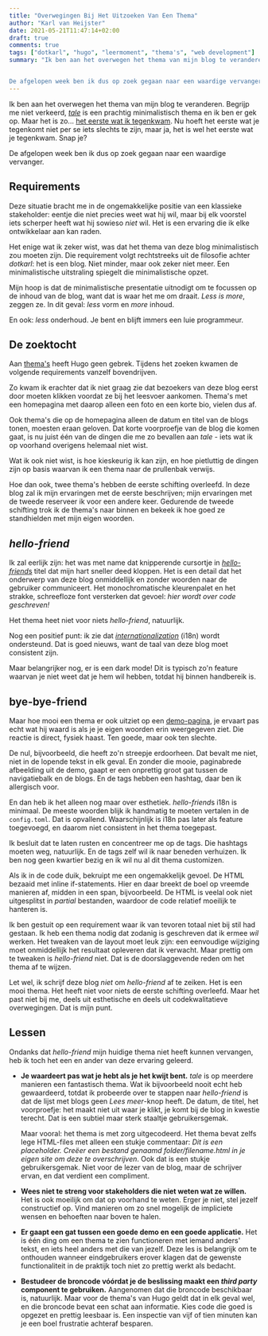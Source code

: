 ```yaml
---
title: "Overwegingen Bij Het Uitzoeken Van Een Thema"
author: "Karl van Heijster"
date: 2021-05-21T11:47:14+02:00
draft: true
comments: true
tags: ["dotkarl", "hugo", "leermoment", "thema's", "web development"]
summary: "Ik ben aan het overwegen het thema van mijn blog te veranderen. Begrijp me niet verkeerd, het huidige thema is prachtig minimalistisch en ik ben er gek op. Maar het is zo... het eerste wat ik tegenkwam. Nu hoeft het eerste wat je tegenkomt niet per se iets slechts te zijn, maar ja, het is wel het eerste wat je tegenkwam. Snap je?


De afgelopen week ben ik dus op zoek gegaan naar een waardige vervanger."
---
```


Ik ben aan het overwegen het thema van mijn blog te veranderen. Begrijp me niet verkeerd, [*tale*](https://themes.gohugo.io/tale-hugo/) is een prachtig minimalistisch thema en ik ben er gek op. Maar het is zo... [het eerste wat ik tegenkwam](/blog/21-04-16-bloggen-met-hugo-eerste-indrukken). Nu hoeft het eerste wat je tegenkomt niet per se iets slechts te zijn, maar ja, het is wel het eerste wat je tegenkwam. Snap je?


De afgelopen week ben ik dus op zoek gegaan naar een waardige vervanger.


## Requirements


Deze situatie bracht me in de ongemakkelijke positie van een klassieke stakeholder: eentje die niet precies weet wat hij wil, maar bij elk voorstel iets scherper heeft wat hij sowieso *niet* wil. Het is een ervaring die ik elke ontwikkelaar aan kan raden.


Het enige wat ik zeker wist, was dat het thema van deze blog minimalistisch zou moeten zijn. Die requirement volgt rechtstreeks uit de filosofie achter *dotkarl*: het is een blog. Niet minder, maar ook zeker niet meer. Een minimalistische uitstraling spiegelt die minimalistische opzet.


Mijn hoop is dat de minimalistische presentatie uitnodigt om te focussen op de inhoud van de blog, want dat is waar het me om draait. *Less is more*, zeggen ze. In dit geval: *less* vorm en *more* inhoud.


En ook: *less* onderhoud. Je bent en blijft immers een luie programmeur.


## De zoektocht

Aan [thema's](https://themes.gohugo.io/) heeft Hugo geen gebrek. Tijdens het zoeken kwamen de volgende requirements vanzelf bovendrijven. 


Zo kwam ik erachter dat ik niet graag zie dat bezoekers van deze blog eerst door moeten klikken voordat ze bij het leesvoer aankomen. Thema's met een homepagina met daarop alleen een foto en een korte bio, vielen dus af.


Ook thema's die op de homepagina alleen de datum en titel van de blogs tonen, moesten eraan geloven. Dat korte voorproefje van de blog die komen gaat, is nu juist één van de dingen die me zo bevallen aan *tale* - iets wat ik op voorhand overigens helemaal niet wist.


Wat ik ook niet wist, is hoe kieskeurig ik kan zijn, en hoe pietluttig de dingen zijn op basis waarvan ik een thema naar de prullenbak verwijs. 


Hoe dan ook, twee thema's hebben de eerste schifting overleefd. In deze blog zal ik mijn ervaringen met de eerste beschrijven; mijn ervaringen met de tweede reserveer ik voor een andere keer. Gedurende de tweede schifting trok ik de thema's naar binnen en bekeek ik hoe goed ze standhielden met mijn eigen woorden.


## *hello-friend*


Ik zal eerlijk zijn: het was met name dat knipperende cursortje in [*hello-friend*s](https://themes.gohugo.io/hugo-theme-hello-friend/) titel dat mijn hart sneller deed kloppen. Het is een detail dat het onderwerp van deze blog onmiddellijk en zonder woorden naar de gebruiker communiceert. Het monochromatische kleurenpalet en het strakke, schreefloze font versterken dat gevoel: *hier wordt over code geschreven!* 


Het thema heet niet voor niets *hello-friend*, natuurlijk.


Nog een positief punt: ik zie dat [*internationalization*](https://en.wikipedia.org/wiki/Internationalization_and_localization) (i18n) wordt ondersteund. Dat is goed nieuws, want de taal van deze blog moet consistent zijn. 


Maar belangrijker nog, er is een dark mode! Dit is typisch zo'n feature waarvan je niet weet dat je hem wil hebben, totdat hij binnen handbereik is. 


## bye-bye-friend


Maar hoe mooi een thema er ook uitziet op een [demo-pagina](https://themes.gohugo.io/theme/hugo-theme-hello-friend/), je ervaart pas echt wat hij waard is als je je eigen woorden erin weergegeven ziet. Die reactie is direct, fysiek haast. Ten goede, maar ook ten slechte. 


De nul, bijvoorbeeld, die heeft zo'n streepje erdoorheen. Dat bevalt me niet, niet in de lopende tekst in elk geval. En zonder die mooie, paginabrede afbeelding uit de demo, gaapt er een onprettig groot gat tussen de navigatiebalk en de blogs. En de tags hebben een hashtag, daar ben ik allergisch voor.


En dan heb ik het alleen nog maar over esthetiek. *hello-friend*s i18n is minimaal. De meeste woorden blijk ik handmatig te moeten vertalen in de `config.toml`. Dat is opvallend. Waarschijnlijk is i18n pas later als feature toegevoegd, en daarom niet consistent in het thema toegepast.


Ik besluit dat te laten rusten en concentreer me op de tags. Die hashtags moeten weg, natuurlijk. En de tags zelf wil ik naar beneden verhuizen. Ik ben nog geen kwartier bezig en ik wil nu al dit thema customizen.


Als ik in de code duik, bekruipt me een ongemakkelijk gevoel. De HTML bezaaid met inline if-statements. Hier en daar breekt de boel op vreemde manieren af, midden in een span, bijvoorbeeld. De HTML is veelal ook niet uitgesplitst in *partial* bestanden, waardoor de code relatief moeilijk te hanteren is.


Ik ben gestuit op een requirement waar ik van tevoren totaal niet bij stil had gestaan. Ik heb een thema nodig dat zodanig is geschreven dat ik ermee *wil* werken. Het tweaken van de layout moet leuk zijn: een eenvoudige wijziging moet onmiddellijk het resultaat opleveren dat ik verwacht. Maar prettig om te tweaken is *hello-friend* niet. Dat is de doorslaggevende reden om het thema af te wijzen. 


Let wel, ik schrijf deze blog *niet* om *hello-friend* af te zeiken. Het is een mooi thema. Het heeft niet voor niets de eerste schifting overleefd. Maar het past niet bij me, deels uit esthetische en deels uit codekwalitatieve overwegingen. Dat is mijn punt.


## Lessen


Ondanks dat *hello-friend* mijn huidige thema niet heeft kunnen vervangen, heb ik toch het een en ander van deze ervaring geleerd.


- **Je waardeert pas wat je hebt als je het kwijt bent.** *tale* is op meerdere manieren een fantastisch thema. Wat ik bijvoorbeeld nooit echt heb gewaardeerd, totdat ik probeerde over te stappen naar *hello-friend* is dat de lijst met blogs geen *Lees meer*-knop heeft. De datum, de titel, het voorproefje: het maakt niet uit waar je klikt, je komt bij de blog in kwestie terecht. Dat is een subtiel maar sterk staaltje gebruikersgemak.

  Maar vooral: het thema is met zorg uitgecodeerd. Het thema bevat zelfs lege HTML-files met alleen een stukje commentaar: *Dit is een placeholder. Creëer een bestand genaamd folder/filename.html in je eigen site om deze te overschrijven*. Ook dat is een stukje gebruikersgemak. Niet voor de lezer van de blog, maar de schrijver ervan, en dat verdient een compliment.

- **Wees niet te streng voor stakeholders die niet weten wat ze willen.** Het is ook moeilijk om dat op voorhand te weten. Erger je niet, stel jezelf constructief op. Vind manieren om zo snel mogelijk de impliciete wensen en behoeften naar boven te halen.

- **Er gaapt een gat tussen een goede demo en een goede applicatie.** Het is één ding om een thema te zien functioneren met iemand anders' tekst, en iets heel anders met die van jezelf. Deze les is belangrijk om te onthouden wanneer eindgebruikers erover klagen dat de gewenste functionaliteit in de praktijk toch niet zo prettig werkt als bedacht. 

- **Bestudeer de broncode vóórdat je de beslissing maakt een *third party* component te gebruiken.** Aangenomen dat die broncode beschikbaar is, natuurlijk. Maar voor de thema's van Hugo geldt dat in elk geval wel, en die broncode bevat een schat aan informatie. Kies code die goed is opgezet en prettig leesbaar is. Een inspectie van vijf of tien minuten kan je een boel frustratie achteraf besparen.

